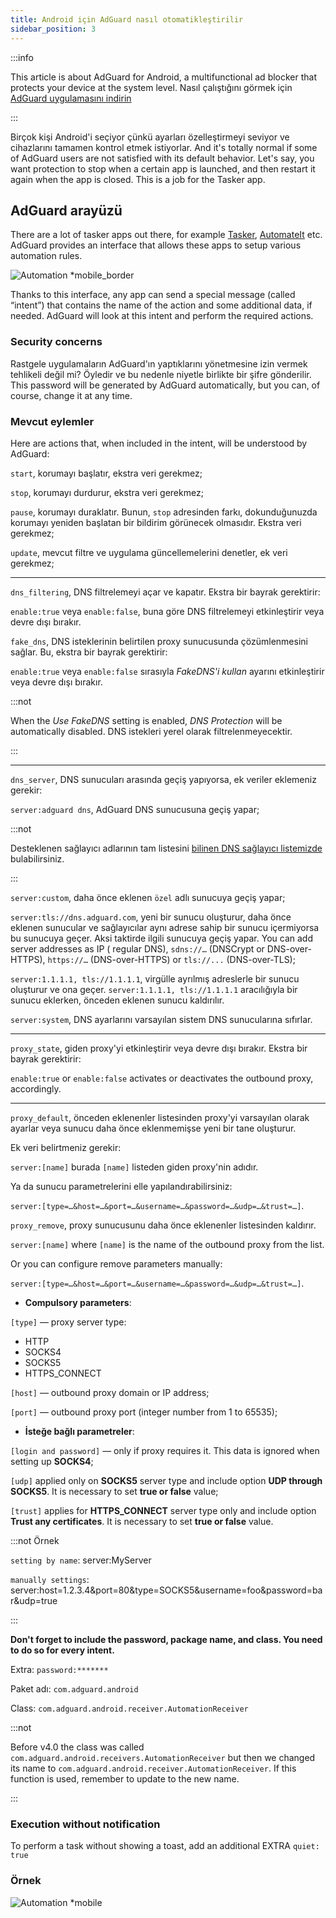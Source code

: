 ```yaml
---
title: Android için AdGuard nasıl otomatikleştirilir
sidebar_position: 3
---
```


:::info

This article is about AdGuard for Android, a multifunctional ad blocker that protects your device at the system level. Nasıl çalıştığını görmek için [AdGuard uygulamasını indirin](https://agrd.io/download-kb-adblock)

:::

Birçok kişi Android'i seçiyor çünkü ayarları özelleştirmeyi seviyor ve cihazlarını tamamen kontrol etmek istiyorlar. And it's totally normal if some of AdGuard users are not satisfied with its default behavior. Let's say, you want protection to stop when a certain app is launched, and then restart it again when the app is closed. This is a job for the Tasker app.

## AdGuard arayüzü

There are a lot of tasker apps out there, for example [Tasker](https://play.google.com/store/apps/details?id=net.dinglisch.android.taskerm&noprocess), [AutomateIt](https://play.google.com/store/apps/details?id=AutomateIt.mainPackage&noprocess) etc. AdGuard provides an interface that allows these apps to setup various automation rules.

![Automation *mobile_border](https://cdn.adtidy.org/blog/new/mmwmfautomation.jpg)

Thanks to this interface, any app can send a special message (called “intent”) that contains the name of the action and some additional data, if needed. AdGuard will look at this intent and perform the required actions.

### Security concerns

Rastgele uygulamaların AdGuard'ın yaptıklarını yönetmesine izin vermek tehlikeli değil mi? Öyledir ve bu nedenle niyetle birlikte bir şifre gönderilir. This password will be generated by AdGuard automatically, but you can, of course, change it at any time.

### Mevcut eylemler

Here are actions that, when included in the intent, will be understood by AdGuard:

`start`, korumayı başlatır, ekstra veri gerekmez;

`stop`, korumayı durdurur, ekstra veri gerekmez;

`pause`, korumayı duraklatır. Bunun, `stop` adresinden farkı, dokunduğunuzda korumayı yeniden başlatan bir bildirim görünecek olmasıdır. Ekstra veri gerekmez;

`update`, mevcut filtre ve uygulama güncellemelerini denetler, ek veri gerekmez;

-----

`dns_filtering`, DNS filtrelemeyi açar ve kapatır. Ekstra bir bayrak gerektirir:

`enable:true` veya `enable:false`, buna göre DNS filtrelemeyi etkinleştirir veya devre dışı bırakır.

`fake_dns`, DNS isteklerinin belirtilen proxy sunucusunda çözümlenmesini sağlar. Bu, ekstra bir bayrak gerektirir:

`enable:true` veya `enable:false` sırasıyla *FakeDNS'i kullan* ayarını etkinleştirir veya devre dışı bırakır.

:::not

When the *Use FakeDNS* setting is enabled, *DNS Protection* will be automatically disabled. DNS istekleri yerel olarak filtrelenmeyecektir.

:::

-----

`dns_server`, DNS sunucuları arasında geçiş yapıyorsa, ek veriler eklemeniz gerekir:

 `server:adguard dns`, AdGuard DNS sunucusuna geçiş yapar;

:::not

Desteklenen sağlayıcı adlarının tam listesini [bilinen DNS sağlayıcı listemizde](https://adguard-dns.io/kb/general/dns-providers/) bulabilirsiniz.

:::

 `server:custom`, daha önce eklenen `özel` adlı sunucuya geçiş yapar;

 `server:tls://dns.adguard.com`, yeni bir sunucu oluşturur, daha önce eklenen sunucular ve sağlayıcılar aynı adrese sahip bir sunucu içermiyorsa bu sunucuya geçer. Aksi taktirde ilgili sunucuya geçiş yapar. You can add server addresses as IP ( regular DNS), `sdns://…` (DNSCrypt or DNS-over-HTTPS), `https://…` (DNS-over-HTTPS) or `tls://...` (DNS-over-TLS);

 `server:1.1.1.1, tls://1.1.1.1`, virgülle ayrılmış adreslerle bir sunucu oluşturur ve ona geçer. `server:1.1.1.1, tls://1.1.1.1` aracılığıyla bir sunucu eklerken, önceden eklenen sunucu kaldırılır.

 `server:system`, DNS ayarlarını varsayılan sistem DNS sunucularına sıfırlar.

 -----

`proxy_state`, giden proxy'yi etkinleştirir veya devre dışı bırakır. Ekstra bir bayrak gerektirir:

`enable:true` or `enable:false` activates or deactivates the outbound proxy, accordingly.

-----

`proxy_default`, önceden eklenenler listesinden proxy'yi varsayılan olarak ayarlar veya sunucu daha önce eklenmemişse yeni bir tane oluşturur.

Ek veri belirtmeniz gerekir:

`server:[name]` burada `[name]` listeden giden proxy'nin adıdır.

Ya da sunucu parametrelerini elle yapılandırabilirsiniz:

`server:[type=…&host=…&port=…&username=…&password=…&udp=…&trust=…]`.

`proxy_remove`, proxy sunucusunu daha önce eklenenler listesinden kaldırır.

`server:[name]` where `[name]` is the name of the outbound proxy from the list.

Or you can configure remove parameters manually:

`server:[type=…&host=…&port=…&username=…&password=…&udp=…&trust=…]`.

- **Compulsory parameters**:

`[type]` — proxy server type:

- HTTP
- SOCKS4
- SOCKS5
- HTTPS_CONNECT

`[host]` — outbound proxy domain or IP address;

`[port]` — outbound proxy port (integer number from 1 to 65535);

- **İsteğe bağlı parametreler**:

 `[login and password]` — only if proxy requires it. This data is ignored when setting up **SOCKS4**;

 `[udp]` applied only on **SOCKS5** server type and include option **UDP through SOCKS5**. It is necessary to set **true or false** value;

 `[trust]` applies for **HTTPS_CONNECT** server type only and include option **Trust any certificates**. It is necessary to set **true or false** value.

:::not Örnek

`setting by name`: server:MyServer

`manually settings`: server:host=1.2.3.4&port=80&type=SOCKS5&username=foo&password=bar&udp=true

:::

**Don't forget to include the password, package name, and class. You need to do so for every intent.**

Extra: `password:*******`

Paket adı: `com.adguard.android`

Class: `com.adguard.android.receiver.AutomationReceiver`

:::not

Before v4.0 the class was called `com.adguard.android.receivers.AutomationReceiver` but then we changed its name to `com.adguard.android.receiver.AutomationReceiver`. If this function is used, remember to update to the new name.

:::

### Execution without notification

To perform a task without showing a toast, add an additional EXTRA `quiet: true`

### Örnek

![Automation *mobile](https://cdn.adtidy.org/content/kb/ad_blocker/android/solving_problems/tasker/automation2.png)
